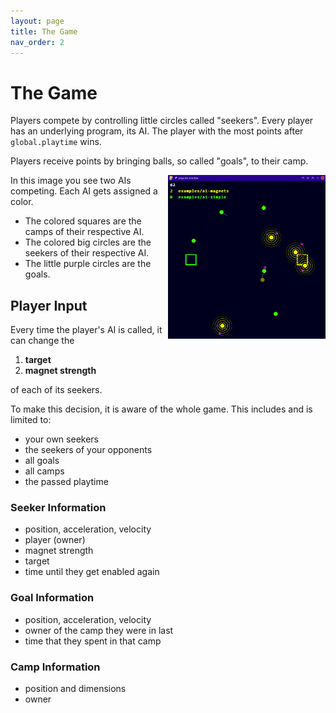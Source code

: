 ```yaml
---
layout: page
title: The Game
nav_order: 2
---
```


# The Game

Players compete by controlling little circles called "seekers". Every player has an underlying program, its AI. The player with the most points after `global.playtime` wins.

Players receive points by bringing balls, so called "goals", to their camp.

<img alt="Game Preview" src="assets/images/GamePreview.png" width="50%" align="right">

In this image you see two AIs competing. Each AI gets assigned a color. 
* The colored squares are the camps of their respective AI.
* The colored big circles are the seekers of their respective AI.
* The little purple circles are the goals.

## Player Input

Every time the player's AI is called, it can change the
1. **target**
2. **magnet strength**

of each of its seekers. 

To make this decision, it is aware of the whole game. This includes and is limited to:
* your own seekers
* the seekers of your opponents
* all goals
* all camps
* the passed playtime

### Seeker Information

* position, acceleration, velocity
* player (owner)
* magnet strength
* target
* time until they get enabled again

### Goal Information

* position, acceleration, velocity
* owner of the camp they were in last
* time that they spent in that camp

### Camp Information

* position and dimensions
* owner 
